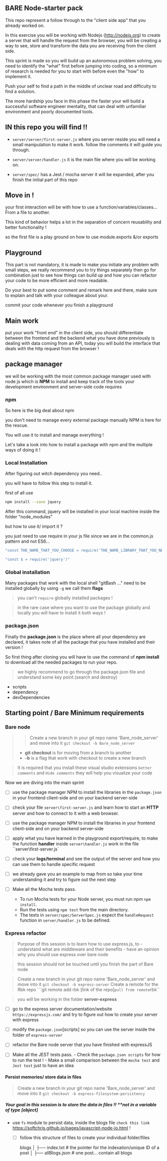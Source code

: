 ## BARE Node-starter pack

This repo represent a follow through to the "client side app" that you already worked on.

In this exercise you will be working with Nodejs (http://nodejs.org) to create a server that will handle the request from the browser, you will be creating a way to see, store and transform the data you are receiving from the client side.

This sprint is made so you will build up an autonomous problem solving, you need to identify the "what" first before jumping into coding, so a minimum of research is needed for you to start with before even the "how" to implement it.

Push your self to find a path in the middle of unclear road and difficulty to find a solution.

The more hardship you face in this phase the faster your will build a successful software engineer mentality, that can deal with unfamiliar environment and poorly documented tools.

## IN this repo you will find !!

* `server/server/first-server.js` where you server reside you will need a small manipulation to make it work.
follow the comments it will guide you through.

* `server/server/handler.js` it is the main file where you will be working on.

* `server/spec/` has a Jest / mocha server it will be expanded, after you finish the initial part of this repo

## Move in !

your first interaction will be with how to use a function/variables/classes...
From a file to another.

This kind of behavior helps a lot in the separation of concern reusability and better functionality !

so the first file is a play ground on how to use module.exports &/or exports

## Playground

This part is not mandatory, it is made to make you initiate any problem with small steps, we really recommend you to try things separately then go for combination just to see how things can build up and how you can refactor your code to be more efficient and more readable.

Do your best to put some comment and remark here and there, make sure to explain and talk with your colleague about your.

commit your code whenever you finish a playground

## Main work

put your work "front end" in the client side,
you should differentiate between the frontend and the backend
what you have done previously is dealing with data coming from an API, today you will build the interface that deals with the http request from the browser !




## package manager

we will be working with the most common package manager used with node js which is **NPM** to install and keep track of the tools your development environment and server-side code requires

### npm

So here is the big deal about npm

you don't need to manage every external package manually NPM is here for the rescue.

You will use it to install and manage everything !

Let's take a look into how to install a package with npm and the multiple ways of doing it !

### Local Installation

After figuring out witch dependency you need..

you will have to follow this step to install it.

first of all use

``` bash
npm install --save jquery
```

After this command, jquery will be installed in your local machine inside the folder "node_modules"

but how to use it/ import it ?

you just need to use require in your js file since we are in the common.js pattern and not ES6...

``` bash
"const THE_NAME_THAT_YOU_CHOOSE = require('THE_NAME_LIBRARY_THAT_YOU_NEED')"

"const $ = require('jquery')"
```
### Global installation

Many packages that work with the local shell "gitBash ..." need to be installed globally by using `-g` we call them **flags**

> you can't `require` globally installed packages !

> in the rare case where you want to use the package globally and locally you will have to install it both ways !


### package.json

Finally the **package.json** is the place where all your dependency are declared, it takes note of all the package that you have installed and their version !

So first thing after cloning you will have to use the command of **npm install** to download all the needed packages to run your repo.

> we highly recommend to go through the package.json file and understand some key point.(search and destroy)

- scripts
- dependency
- devDependencies


## Starting point / Bare Minimum requirements

### Bare node

>> Create a new branch in your git repo name 'Bare_node_server' and move into it ``git checkout -b Bare_node_server``
>  - **git checkout <branch name>** is for moving from a branch to another
>  - **-b** is a flag that work with checkout to create a new branch

> It is required that you install these visual studio extensions `better comments` and `Hide comments` they will help you visualize your code

Now we are diving into the main sprint

- [ ] use the package manager NPM to install the libraries in the ``package.json`` in your frontend client-side and on your backend server-side


- [ ] check your file `server\first-server.js` and learn how to start an **HTTP** server and how to connect to it with a web browser.

- [ ] use the package manager NPM to install the libraries in your frontend client-side and on your backend server-side

- [ ] apply what you have learned in the playground export/require, to make the function **handler** inside `server\handler.js` work in the file ``server\first-server.js`

- [ ] check your **logs/terminal** and see the output of the server and how you can use them to handle specific request

- [ ] we already gave you an example to map from so take your time understanding it and try to figure out the next step

- [ ] Make all the Mocha tests pass.
    - To run Mocha tests for your Node server, you must run npm `npm install`.
    - Run the tests using `npm test` from the main directory.
    - The tests in `server/spec/ServerSpec.js` expect the `handleRequest` function
      in `server/handler.js` to be defined.

### Express refactor
>Purpose of this session is to learn how to use express.js, to
      - understand what are middleware and their benefits
      - have an opinion why you should use express over bare node

> this session should not be touched until you finish the part of Bare node

> Create a new branch in your git repo name 'Bare_node_server' and move into it ``git checkout -b express-server``
> Create a remote for the Rbk repo ```git remote add rbk [link of the repo]``
> pull from remote ``rbk``

> you will be working in the folder **server-express**

- [ ] go to the express server documentation/website ``https://expressjs.com/`` and try to figure out how to create your server with express

- [ ] modify the ``package.json``[scripts] so you can use the server inside the folder of ``express-server``

- [ ] refactor the Bare node server that you have finished with expressJS

- [ ] Make all the JEST tests pass.
      - Check the ``package.json scripts`` for how to run the test !
      - Make a small comparison between the ``mocha test`` and ``Jest test`` just to have an idea


#### Persist memories/ store data in files

> Create a new branch in your git repo name 'Bare_node_server' and move into it ``git checkout -b express-filesystem-persistency``

 ##### Your goal in this session is to store the data in files !! **not in a variable of type ***[object]***

 - use ``fs`` module to persist data,  inside the blogs file ``check this link`` https://softchris.github.io/pages/javascript-node-io.html !

      - [ ] follow this structure of files to create your individual folder/files

           blogs
            │   ├── index.txt              # the pointer for the indexation/unique ID of a post
            │   ├── allBlogs.json             # one post... contain all blogs
